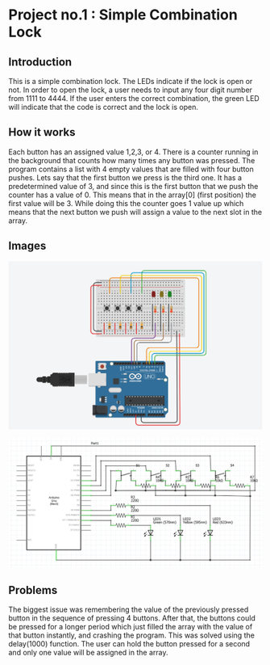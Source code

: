 # Project no.1 : Simple Combination Lock

## Introduction
This is a simple combination lock. The LEDs indicate if the lock is open or not. In order to open the lock, a user needs to input any four digit number from 1111 to 4444. If the user enters the correct combination, the green LED will indicate that the code is correct and the lock is open.

## How it works
Each button has an assigned value 1,2,3, or 4. There is a counter running in the background that counts how many times any button was pressed. The program contains a list with 4
empty values that are filled with four button pushes. Lets say that the first button we press is the third one. It has a predetermined value of 3, and since this is the first button that we push the counter has a value of 0. This means that in the array[0] (first position) the first value will be 3. While doing this the counter goes 1 value up which means that the next button we push will assign a value to the next slot in the array.

## Images
![](imagelock.png)

![](lockcirui.png)

## Problems
The biggest issue was remembering the value of the previously pressed button in the sequence of pressing 4 buttons. After that, the buttons could be pressed for a longer period 
which just filled the array with the value of that button instantly, and crashing the program. This was solved using the delay(1000) function. The user can hold the button pressed for a second and only one value will be assigned in the array.

